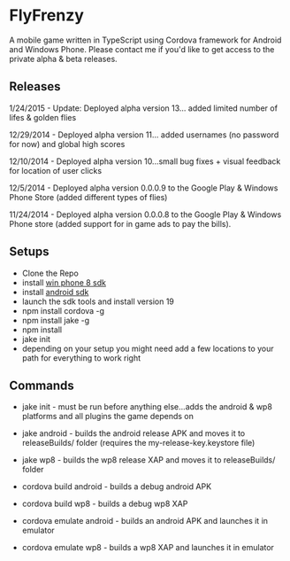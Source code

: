 FlyFrenzy
=========

A mobile game written in TypeScript using Cordova framework for Android and Windows Phone. Please contact me if you'd like to get access to the private alpha & beta releases.

## Releases

1/24/2015 - Update: Deployed alpha version 13... added limited number of lifes & golden flies

12/29/2014 - Deployed alpha version 11... added usernames (no password for now) and global high scores

12/10/2014 - Deployed alpha version 10...small bug fixes + visual feedback for location of user clicks

12/5/2014 - Deployed alpha version 0.0.0.9 to the Google Play & Windows Phone Store (added different types of flies)

11/24/2014 - Deployed alpha version 0.0.0.8 to the Google Play & Windows Phone store (added support for in game ads to pay the bills).

## Setups

* Clone the Repo
* install [win phone 8 sdk](http://dev.windows.com/en-us/develop/download-phone-sdk)
* install [android sdk](http://developer.android.com/sdk/installing/index.html?pkg=tools)
* launch the sdk tools and install version 19
* npm install cordova -g
* npm install jake -g
* npm install
* jake init
* depending on your setup you might need add a few locations to your path for everything to work right

## Commands

* jake init - must be run before anything else...adds the android & wp8 platforms and all plugins the game depends on

* jake android - builds the android release APK and moves it to releaseBuilds/ folder (requires the my-release-key.keystore file)

* jake wp8 - builds the wp8 release XAP and moves it to releaseBuilds/ folder

* cordova build android - builds a debug android APK

* cordova build wp8 - builds a debug wp8 XAP

* cordova emulate android - builds an android APK and launches it in emulator

* cordova emulate wp8 - builds a wp8 XAP and launches it in emulator